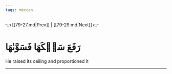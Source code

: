 ```yaml
---
tags: meccan
---
```


👈 [[79-27.md|Prev]] | [[79-29.md|Next]] 👉

# رَفَعَ سَمۡكَهَا فَسَوَّىٰهَا

He raised its ceiling and proportioned it

---

